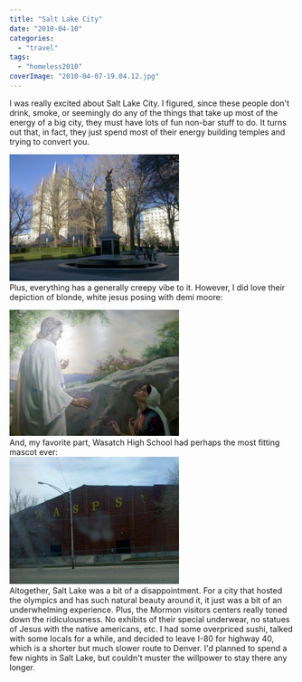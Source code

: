 ```yaml
---
title: "Salt Lake City"
date: "2010-04-10"
categories: 
  - "travel"
tags: 
  - "homeless2010"
coverImage: "2010-04-07-19.04.12.jpg"
---
```


I was really excited about Salt Lake City. I figured, since these people don't drink, smoke, or seemingly do any of the things that take up most of the energy of a big city, they must have lots of fun non-bar stuff to do. It turns out that, in fact, they just spend most of their energy building temples and trying to convert you.  
  
[![](images/2010-04-07-19.04.12-300x224.jpg)](http://www.rdchambers.net/wp-content/uploads/2010/04/2010-04-07-19.04.12.jpg)  
Plus, everything has a generally creepy vibe to it. However, I did love their depiction of blonde, white jesus posing with demi moore:  
  
[![](images/2010-04-07-19.23.28-300x223.jpg)](http://www.rdchambers.net/wp-content/uploads/2010/04/2010-04-07-19.23.28.jpg)  
And, my favorite part, Wasatch High School had perhaps the most fitting mascot ever:  
[![](images/2010-04-08-13.31.49-300x225.jpg)](http://www.rdchambers.net/wp-content/uploads/2010/04/2010-04-08-13.31.49.jpg)  
Altogether, Salt Lake was a bit of a disappointment. For a city that hosted the olympics and has such natural beauty around it, it just was a bit of an underwhelming experience. Plus, the Mormon visitors centers really toned down the ridiculousness. No exhibits of their special underwear, no statues of Jesus with the native americans, etc. I had some overpriced sushi, talked with some locals for a while, and decided to leave I-80 for highway 40, which is a shorter but much slower route to Denver. I'd planned to spend a few nights in Salt Lake, but couldn't muster the willpower to stay there any longer.
